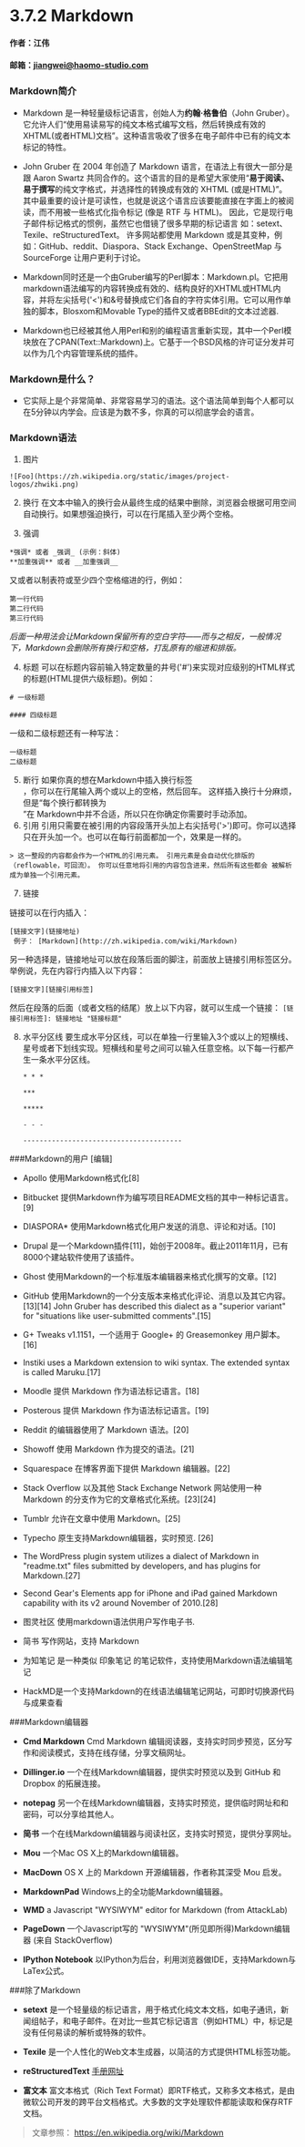# 3.7.2 Markdown

#### 作者：江伟

#### 邮箱：jiangwei@haomo-studio.com


### Markdown简介

* Markdown 是一种轻量级标记语言，创始人为**约翰·格鲁伯**（John Gruber）。它允许人们“使用易读易写的纯文本格式编写文档，然后转换成有效的XHTML\(或者HTML\)文档”。这种语言吸收了很多在电子邮件中已有的纯文本标记的特性。

* John Gruber 在 2004 年创造了 Markdown 语言，在语法上有很大一部分是跟 Aaron Swartz 共同合作的。这个语言的目的是希望大家使用“**易于阅读、易于撰写**的纯文字格式，并选择性的转换成有效的 XHTML \(或是HTML\)”。 其中最重要的设计是可读性，也就是说这个语言应该要能直接在字面上的被阅读，而不用被一些格式化指令标记 \(像是 RTF 与 HTML\)。 因此，它是现行电子邮件标记格式的惯例，虽然它也借镜了很多早期的标记语言
如：setext、Texile、reStructuredText。 许多网站都使用 Markdown 或是其变种，例如：GitHub、reddit、Diaspora、Stack Exchange、OpenStreetMap 与 SourceForge 让用户更利于讨论。

* Markdown同时还是一个由Gruber编写的Perl脚本：Markdown.pl。它把用markdown语法编写的内容转换成有效的、结构良好的XHTML或HTML内容，并将左尖括号\('&lt;'\)和&号替换成它们各自的字符实体引用。它可以用作单独的脚本，Blosxom和Movable Type的插件又或者BBEdit的文本过滤器.

* Markdown也已经被其他人用Perl和别的编程语言重新实现，其中一个Perl模块放在了CPAN\(Text::Markdown\)上。它基于一个BSD风格的许可证分发并可以作为几个内容管理系统的插件。


### Markdown是什么？

* 它实际上是个非常简单、非常容易学习的语法。这个语法简单到每个人都可以在5分钟以内学会。应该是为数不多，你真的可以彻底学会的语言。

### Markdown语法

1. 图片

  ```
  ![Foo](https://zh.wikipedia.org/static/images/project-logos/zhwiki.png)
  ```

2. 换行
  在文本中输入的换行会从最终生成的结果中删除，浏览器会根据可用空间自动换行。如果想强迫换行，可以在行尾插入至少两个空格。

3. 强调

  ```
  *强调* 或者 _强调_ (示例：斜体)
  **加重强调** 或者 __加重强调__
  ```

  又或者以制表符或至少四个空格缩进的行，例如：

  ```
  第一行代码
  第二行代码
  第三行代码
  ```

  _后面一种用法会让Markdown保留所有的空白字符——而与之相反，一般情况下，Markdown会删除所有换行和空格，打乱原有的缩进和排版。_

4. 标题
  可以在标题内容前输入特定数量的井号\('\#'\)来实现对应级别的HTML样式的标题\(HTML提供六级标题\)。例如：

  ```
  # 一级标题
  ```

  ```
  #### 四级标题
  ```

  一级和二级标题还有一种写法：
```
一级标题
二级标题
```

5. 断行
如果你真的想在Markdown中插入换行标签<br/>，你可以在行尾输入两个或以上的空格，然后回车。 这样插入换行十分麻烦，但是“每个换行都转换为<br/>”在 Markdown中并不合适，所以只在你确定你需要时手动添加。
6. 引用
引用只需要在被引用的内容段落开头加上右尖括号('>')即可。你可以选择只在开头加一个。也可以在每行前面都加一个，效果是一样的。
```
> 这一整段的内容都会作为一个HTML的引用元素。 引用元素是会自动优化排版的（reflowable，可回流）。 你可以任意地将引用的内容包含进来，然后所有这些都会 被解析成为单独一个引用元素。
```
7. 链接

 链接可以在行内插入：
```
[链接文字](链接地址)
 例子： [Markdown](http://zh.wikipedia.com/wiki/Markdown)
```
另一种选择是，链接地址可以放在段落后面的脚注，前面放上链接引用标签区分。举例说，先在内容行内插入以下内容：
```
[链接文字][链接引用标签]
```
然后在段落的后面（或者文档的结尾）放上以下内容，就可以生成一个链接：
```[链接引用标签]: 链接地址 "链接标题"```

8. 水平分区线
要生成水平分区线，可以在单独一行里输入3个或以上的短横线、星号或者下划线实现。短横线和星号之间可以输入任意空格。以下每一行都产生一条水平分区线。

    ``` * * * ```
    
    ``` *** ```
    
    ``` ***** ```
    
    ```- - -```
    
    ```---------------------------------------```

###Markdown的用户
[编辑]

- Apollo 使用Markdown格式化[8]

- Bitbucket 提供Markdown作为编写项目README文档的其中一种标记语言。[9]

- DIASPORA* 使用Markdown格式化用户发送的消息、评论和对话。[10]

- Drupal 是一个Markdown插件[11]，始创于2008年。截止2011年11月，已有8000个建站软件使用了该插件。

- Ghost 使用Markdown的一个标准版本编辑器来格式化撰写的文章。[12]

- GitHub 使用Markdown的一个分支版本来格式化评论、消息以及其它内容。[13][14] John Gruber has described this dialect as a "superior variant" for "situations like user-submitted comments".[15]

- G+ Tweaks v1.1151，一个适用于 Google+ 的 Greasemonkey 用户脚本。[16]

- Instiki uses a Markdown extension to wiki syntax. The extended syntax is called Maruku.[17]

- Moodle 提供 Markdown 作为语法标记语言。[18]

- Posterous 提供 Markdown 作为语法标记语言。[19]

- Reddit 的编辑器使用了 Markdown 语法。[20]

- Showoff 使用 Markdown 作为提交的语法。[21]

- Squarespace 在博客界面下提供 Markdown 编辑器。[22]

- Stack Overflow 以及其他 Stack Exchange Network 网站使用一种 Markdown 的分支作为它的文章格式化系统。[23][24]

- Tumblr 允许在文章中使用 Markdown。[25]

- Typecho 原生支持Markdown编辑器，实时预览. [26]

- The WordPress plugin system utilizes a dialect of Markdown in "readme.txt" files submitted by developers, and has plugins for Markdown.[27]

- Second Gear's Elements app for iPhone and iPad gained Markdown capability with its v2 around November of 2010.[28]

- 图灵社区 使用markdown语法供用户写作电子书.

- 简书 写作网站，支持 Markdown

- 为知笔记 是一种类似 印象笔记 的笔记软件，支持使用Markdown语法编辑笔记

- HackMD是一个支持Markdown的在线语法编辑笔记网站，可即时切换源代码与成果查看

###Markdown编辑器
- **Cmd Markdown** Cmd Markdown 编辑阅读器，支持实时同步预览，区分写作和阅读模式，支持在线存储，分享文稿网址。

- **Dillinger.io** 一个在线Markdown编辑器，提供实时预览以及到 GitHub 和 Dropbox 的拓展连接。

- **notepag** 另一个在线Markdown编辑器，支持实时预览，提供临时网址和和密码，可以分享给其他人。

- **简书** 一个在线Markdown编辑器与阅读社区，支持实时预览，提供分享网址。

- **Mou** 一个Mac OS X上的Markdown编辑器。

- **MacDown** OS X 上的 Markdown 开源编辑器，作者称其深受 Mou 启发。

- **MarkdownPad** Windows上的全功能Markdown编辑器。

- **WMD** a Javascript "WYSIWYM" editor for Markdown (from AttackLab)

- **PageDown** 一个Javascript写的 "WYSIWYM"(所见即所得)Markdown编辑器 (来自 StackOverflow)

- **IPython Notebook** 以IPython为后台，利用浏览器做IDE，支持Markdown与LaTex公式。

###除了Markdown

- **setext** 是一个轻量级的标记语言，用于格式化纯文本文档，如电子通讯，新闻组帖子，和电子邮件。在对比一些其它标记语言（例如HTML）中，标记是没有任何易读的解析或特殊的软件。
- **Texile** 是一个人性化的Web文本生成器，以简洁的方式提供HTML标签功能。
  
- **reStructuredText**  [手册网址](http://zh-sphinx-doc.readthedocs.io/en/latest/rest.html)
- **富文本** 富文本格式（Rich Text Format）即RTF格式，又称多文本格式，是由微软公司开发的跨平台文档格式。大多数的文字处理软件都能读取和保存RTF文档。

> 文章参照： https://en.wikipedia.org/wiki/Markdown